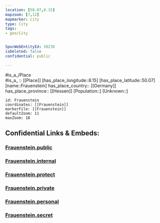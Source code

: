 ```yaml
---
location: [50.07,8.15] 
mapzoom: [7,12] 
mapmarker: city 
type: City
tags:
- geo/City


SpocWebEntityId: 30238
isDeleted: false
confidential: public

---
```

#is_a_/Place  
#is_a_ :: [[Place]] 
[has_place_longitude::8.15] 
[has_place_latitude::50.07] 
[name::Frauenstein] 
has_place_country:: [[Germany]]  
has_place_province:: [[Hessen]] 
[Population::] 
[Unknown::] 


```leaflet
id: Frauenstein
coordinates: [[Frauenstein]] 
markerFile: [[Frauenstein]] 
defaultZoom: 11 
maxZoom: 18
```


## Confidential Links & Embeds: 

### [Frauenstein.public](/_public/\Earth\Continent\Europe\Europe~Central\Germany\Germany~West\Hessen\counties~Hessen\Wiesbaden\boroughs~WiesbadenFrauenstein.public.md) 

### [Frauenstein.internal](/_internal/\Earth\Continent\Europe\Europe~Central\Germany\Germany~West\Hessen\counties~Hessen\Wiesbaden\boroughs~WiesbadenFrauenstein.internal.md) 

### [Frauenstein.protect](/_protect/\Earth\Continent\Europe\Europe~Central\Germany\Germany~West\Hessen\counties~Hessen\Wiesbaden\boroughs~WiesbadenFrauenstein.protect.md) 

### [Frauenstein.private](/_private/\Earth\Continent\Europe\Europe~Central\Germany\Germany~West\Hessen\counties~Hessen\Wiesbaden\boroughs~WiesbadenFrauenstein.private.md) 

### [Frauenstein.personal](/_personal/\Earth\Continent\Europe\Europe~Central\Germany\Germany~West\Hessen\counties~Hessen\Wiesbaden\boroughs~WiesbadenFrauenstein.personal.md) 

### [Frauenstein.secret](/_secret/\Earth\Continent\Europe\Europe~Central\Germany\Germany~West\Hessen\counties~Hessen\Wiesbaden\boroughs~WiesbadenFrauenstein.secret.md)

